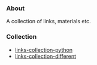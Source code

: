 ### About

A collection of links, materials etc.

### Collection

* [links-collection-python](links-collection-python.md)
* [links-collection-different](links-collection.md)
